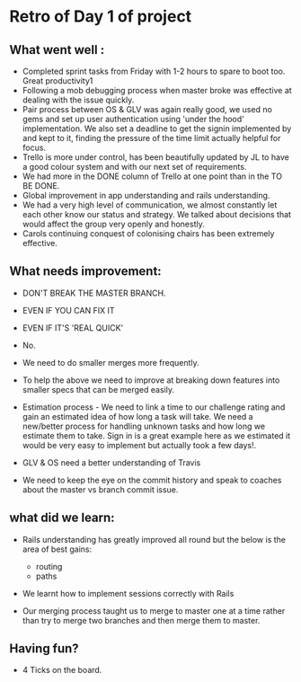 # Retro of Day 1 of project

## What went well :

- Completed sprint tasks from Friday with 1-2 hours to spare to boot too. Great productivity1
- Following a mob debugging process when master broke was effective at dealing with the issue quickly.
- Pair process between OS & GLV was again really good, we used no gems and set up user authentication using 'under the hood' implementation. We also set a deadline to get the signin implemented by and kept to it, finding the pressure of the time limit actually helpful for focus.
- Trello is more under control, has been beautifully updated by JL to have a good colour system and with our next set of requirements.
- We had more in the DONE column of Trello at one point than in the TO BE DONE.
- Global improvement in app understanding and rails understanding.
- We had a very high level of communication, we almost constantly let each other know our status and strategy. We talked about decisions that would affect the group very openly and honestly.
- Carols continuing conquest of colonising chairs has been extremely effective.  


## What needs improvement:

- DON'T BREAK THE MASTER BRANCH.
- EVEN IF YOU CAN FIX IT
- EVEN IF IT'S 'REAL QUICK'
- No.

- We need to do smaller merges more frequently.
- To help the above we need to improve at breaking down features into smaller specs that can be merged easily.
- Estimation process - We need to link a time to our challenge rating and gain an estimated idea of how long a task will take. We need a new/better process for handling unknown tasks and how long we estimate them to take. Sign in is a great example here as we estimated it would be very easy to implement but actually took a few days!.
- GLV & OS need a better understanding of Travis
- We need to keep the eye on the commit history and speak to coaches about the master vs branch commit issue.

## what did we learn:

- Rails understanding has greatly improved all round but the below is the area of best gains:
    - routing
    - paths


- We learnt how to implement sessions correctly with Rails
- Our merging process taught us to merge to master one at a time rather than try to merge two branches and then merge them to master.
## Having fun?
- 4 Ticks on the board.
